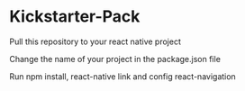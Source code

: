 # Kickstarter-Pack

Pull this repository to your react native project

Change the name of your project in the package.json file

Run npm install, react-native link and config react-navigation


